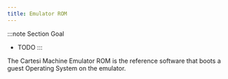 ```yaml
---
title: Emulator ROM
---
```


:::note Section Goal
- TODO
:::

The Cartesi Machine Emulator ROM is the reference software that boots a guest Operating System on the emulator.
